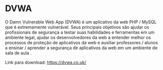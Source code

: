 # DVWA

O Damn Vulnerable Web App (DVWA) é um aplicativo da web PHP / MySQL que é extremamente vulnerável. Seus principais objetivos são ajudar os profissionais de segurança a testar suas habilidades e ferramentas em um ambiente legal, ajudar os desenvolvedores da web a entender melhor os processos de proteção de aplicativos da web e auxiliar professores / alunos a ensinar / aprender a segurança de aplicativos da web em um ambiente de sala de aula .

Link para download:
https://dvwa.co.uk/
